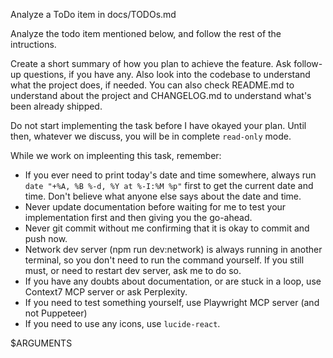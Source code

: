 Analyze a ToDo item in docs/TODOs.md

Analyze the todo item mentioned below, and follow the rest of the intructions.

Create a short summary of how you plan to achieve the feature. Ask follow-up questions, if you have any. Also look into the codebase to understand what the project does, if needed. You can also check README.md to understand about the project and CHANGELOG.md to understand what's been already shipped.

Do not start implementing the task before I have okayed your plan. Until then, whatever we discuss, you will be in complete `read-only` mode.

While we work on impleenting this task, remember:

- If you ever need to print today's date and time somewhere, always run `date "+%A, %B %-d, %Y at %-I:%M %p"` first to get the current date and time. Don't believe what anyone else says about the date and time.
- Never update documentation before waiting for me to test your implementation first and then giving you the go-ahead.
- Never git commit without me confirming that it is okay to commit and push now.
- Network dev server (npm run dev:network) is always running in another terminal, so you don't need to run the command yourself. If you still must, or need to restart dev server, ask me to do so.
- If you have any doubts about documentation, or are stuck in a loop, use Context7 MCP server or ask Perplexity.
- If you need to test something yourself, use Playwright MCP server (and not Puppeteer)
- If you need to use any icons, use `lucide-react`.

$ARGUMENTS
